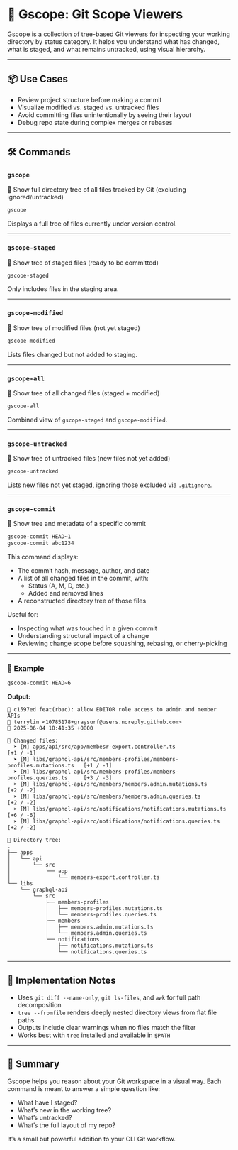 
# 📂 Gscope: Git Scope Viewers

Gscope is a collection of tree-based Git viewers for inspecting your working directory by status category. It helps you understand what has changed, what is staged, and what remains untracked, using visual hierarchy.

---

## 📦 Use Cases

- Review project structure before making a commit
- Visualize modified vs. staged vs. untracked files
- Avoid committing files unintentionally by seeing their layout
- Debug repo state during complex merges or rebases

---

## 🛠 Commands

### `gscope`

📂 Show full directory tree of all files tracked by Git (excluding ignored/untracked)

```bash
gscope
```

Displays a full tree of files currently under version control.

---

### `gscope-staged`

📂 Show tree of staged files (ready to be committed)

```bash
gscope-staged
```

Only includes files in the staging area.

---

### `gscope-modified`

📂 Show tree of modified files (not yet staged)

```bash
gscope-modified
```

Lists files changed but not added to staging.

---

### `gscope-all`

📂 Show tree of all changed files (staged + modified)

```bash
gscope-all
```

Combined view of `gscope-staged` and `gscope-modified`.

---

### `gscope-untracked`

📂 Show tree of untracked files (new files not yet added)

```bash
gscope-untracked
```

Lists new files not yet staged, ignoring those excluded via `.gitignore`.

---

### `gscope-commit`

📂 Show tree and metadata of a specific commit

```bash
gscope-commit HEAD~1
gscope-commit abc1234
```

This command displays:
- The commit hash, message, author, and date
- A list of all changed files in the commit, with:
  - Status (A, M, D, etc.)
  - Added and removed lines
- A reconstructed directory tree of those files

Useful for:
- Inspecting what was touched in a given commit
- Understanding structural impact of a change
- Reviewing change scope before squashing, rebasing, or cherry-picking

---

### 🧪 Example

```bash
gscope-commit HEAD~6
```

**Output:**

```
🔖 c1597ed feat(rbac): allow EDITOR role access to admin and member APIs
👤 terrylin <10785178+graysurf@users.noreply.github.com>
📅 2025-06-04 18:41:35 +0800

📄 Changed files:
  ➤ [M] apps/api/src/app/membesr-export.controller.ts                         [+1 / -1]
  ➤ [M] libs/graphql-api/src/members-profiles/members-profiles.mutations.ts   [+1 / -1]
  ➤ [M] libs/graphql-api/src/members-profiles/members-profiles.queries.ts     [+3 / -3]
  ➤ [M] libs/graphql-api/src/members/members.admin.mutations.ts               [+2 / -2]
  ➤ [M] libs/graphql-api/src/members/members.admin.queries.ts                 [+2 / -2]
  ➤ [M] libs/graphql-api/src/notifications/notifications.mutations.ts         [+6 / -6]
  ➤ [M] libs/graphql-api/src/notifications/notifications.queries.ts           [+2 / -2]

📂 Directory tree:
.
├── apps
│   └── api
│       └── src
│           └── app
│               └── members-export.controller.ts
└── libs
    └── graphql-api
        └── src
            ├── members-profiles
            │   ├── members-profiles.mutations.ts
            │   └── members-profiles.queries.ts
            ├── members
            │   ├── members.admin.mutations.ts
            │   └── members.admin.queries.ts
            └── notifications
                ├── notifications.mutations.ts
                └── notifications.queries.ts
```

---

## 🧱 Implementation Notes

- Uses `git diff --name-only`, `git ls-files`, and `awk` for full path decomposition
- `tree --fromfile` renders deeply nested directory views from flat file paths
- Outputs include clear warnings when no files match the filter
- Works best with `tree` installed and available in `$PATH`

---

## 🧠 Summary

Gscope helps you reason about your Git workspace in a visual way. Each command is meant to answer a simple question like:

- What have I staged?
- What’s new in the working tree?
- What’s untracked?
- What’s the full layout of my repo?

It’s a small but powerful addition to your CLI Git workflow.

